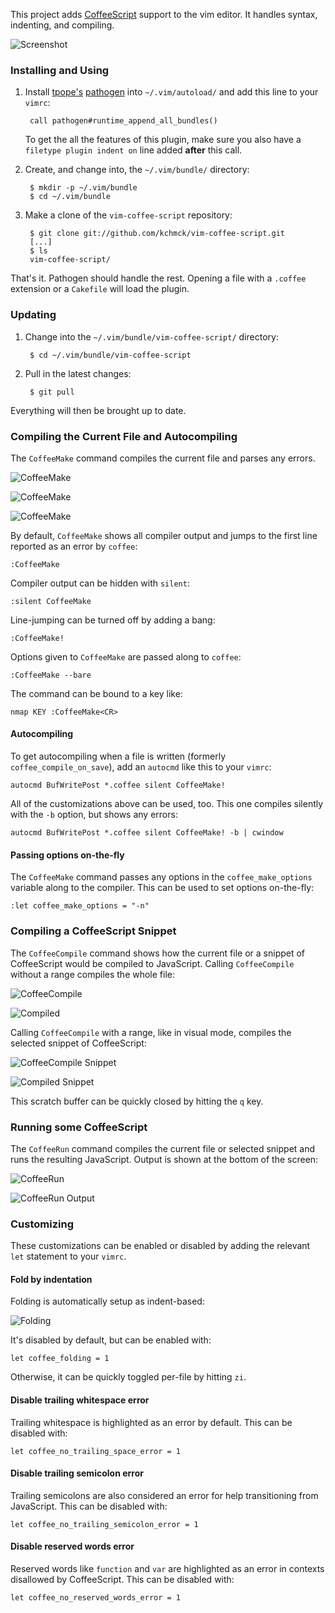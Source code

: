 This project adds [CoffeeScript] support to the vim editor. It handles syntax,
indenting, and compiling.

![Screenshot][screenshot]

[CoffeeScript]: http://coffeescript.org
[todo]: http://github.com/kchmck/vim-coffee-script/blob/master/todo.md
[screenshot]: http://i.imgur.com/xbto8.png

### Installing and Using

1. Install [tpope's][tpope] [pathogen] into `~/.vim/autoload/` and add this line
   to your `vimrc`:

        call pathogen#runtime_append_all_bundles()

    To get the all the features of this plugin, make sure you also have a
    `filetype plugin indent on` line added **after** this call.

[pathogen]: http://www.vim.org/scripts/script.php?script_id=2332
[tpope]: http://github.com/tpope/vim-pathogen

2. Create, and change into, the `~/.vim/bundle/` directory:

        $ mkdir -p ~/.vim/bundle
        $ cd ~/.vim/bundle

3. Make a clone of the `vim-coffee-script` repository:

        $ git clone git://github.com/kchmck/vim-coffee-script.git
        [...]
        $ ls
        vim-coffee-script/

That's it. Pathogen should handle the rest. Opening a file with a `.coffee`
extension or a `Cakefile` will load the plugin.

### Updating

1. Change into the `~/.vim/bundle/vim-coffee-script/` directory:

        $ cd ~/.vim/bundle/vim-coffee-script

2. Pull in the latest changes:

        $ git pull

Everything will then be brought up to date.

### Compiling the Current File and Autocompiling

The `CoffeeMake` command compiles the current file and parses any errors.

  ![CoffeeMake](http://i.imgur.com/vz10U.png)

  ![CoffeeMake](http://i.imgur.com/2vPNl.png)

  ![CoffeeMake](http://i.imgur.com/Dq3dj.png)

By default, `CoffeeMake` shows all compiler output and jumps to the first line
reported as an error by `coffee`:

    :CoffeeMake

Compiler output can be hidden with `silent`:

    :silent CoffeeMake

Line-jumping can be turned off by adding a bang:

    :CoffeeMake!

Options given to `CoffeeMake` are passed along to `coffee`:

    :CoffeeMake --bare

The command can be bound to a key like:

    nmap KEY :CoffeeMake<CR>

#### Autocompiling

To get autocompiling when a file is written (formerly `coffee_compile_on_save`),
add an `autocmd` like this to your `vimrc`:

    autocmd BufWritePost *.coffee silent CoffeeMake!

All of the customizations above can be used, too. This one compiles silently
with the `-b` option, but shows any errors:

    autocmd BufWritePost *.coffee silent CoffeeMake! -b | cwindow

#### Passing options on-the-fly

The `CoffeeMake` command passes any options in the `coffee_make_options`
variable along to the compiler. This can be used to set options on-the-fly:

    :let coffee_make_options = "-n"

### Compiling a CoffeeScript Snippet

The `CoffeeCompile` command shows how the current file or a snippet of
CoffeeScript would be compiled to JavaScript. Calling `CoffeeCompile` without a
range compiles the whole file:

  ![CoffeeCompile](http://i.imgur.com/gvgGi.png)

  ![Compiled](http://i.imgur.com/F18Vt.png)

Calling `CoffeeCompile` with a range, like in visual mode, compiles the selected
snippet of CoffeeScript:

  ![CoffeeCompile Snippet](http://i.imgur.com/yMJLd.png)

  ![Compiled Snippet](http://i.imgur.com/G0oJi.png)

This scratch buffer can be quickly closed by hitting the `q` key.

### Running some CoffeeScript

The `CoffeeRun` command compiles the current file or selected snippet and runs
the resulting JavaScript. Output is shown at the bottom of the screen:

  ![CoffeeRun](http://i.imgur.com/06Br3.png)

  ![CoffeeRun Output](http://i.imgur.com/4Q6M1.png)

### Customizing

These customizations can be enabled or disabled by adding the relevant `let`
statement to your `vimrc`.

#### Fold by indentation

Folding is automatically setup as indent-based:

  ![Folding](http://i.imgur.com/Cq9JA.png)

It's disabled by default, but can be enabled with:

    let coffee_folding = 1

Otherwise, it can be quickly toggled per-file by hitting `zi`.

#### Disable trailing whitespace error

Trailing whitespace is highlighted as an error by default. This can be disabled
with:

    let coffee_no_trailing_space_error = 1

#### Disable trailing semicolon error

Trailing semicolons are also considered an error for help transitioning from
JavaScript. This can be disabled with:

    let coffee_no_trailing_semicolon_error = 1

#### Disable reserved words error

Reserved words like `function` and `var` are highlighted as an error in contexts
disallowed by CoffeeScript. This can be disabled with:

    let coffee_no_reserved_words_error = 1
